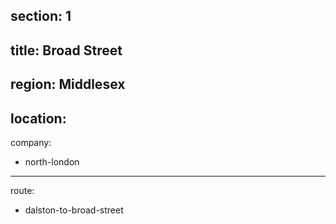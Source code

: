 section: 1
----
title: Broad Street
----
region: Middlesex
----
location: 
----
company:
- north-london
----
route:
- dalston-to-broad-street
